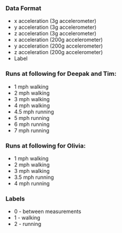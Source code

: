 ### Data Format
* x acceleration (3g accelerometer)
* y acceleration (3g accelerometer)
* z acceleration (3g accelerometer)
* x acceleration (200g accelerometer)
* y acceleration (200g accelerometer)
* z acceleration (200g accelerometer)
* Label

### Runs at following for Deepak and Tim:
* 1 mph walking
* 2 mph walking
* 3 mph walking
* 4 mph walking
* 4.5 mph running
* 5 mph running
* 6 mph running
* 7 mph running

### Runs at following for Olivia:
* 1 mph walking
* 2 mph walking
* 3 mph walking
* 3.5 mph running
* 4 mph running


### Labels
* 0 - between measurements
* 1 - walking
* 2 - running